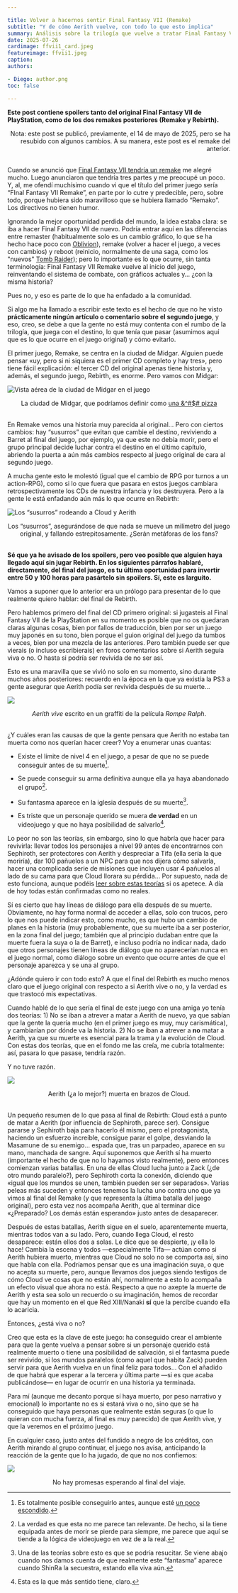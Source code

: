```yaml
---

title: Volver a hacernos sentir Final Fantasy VII (Remake)
subtitle: "Y de cómo Aerith vuelve, con todo lo que esto implica"
summary: Análisis sobre la trilogía que vuelve a tratar Final Fantasy VII, centrándose en el personaje de Aerith y su destino.
date: 2025-07-26
cardimage: ffvii1_card.jpeg
featureimage: ffvii1.jpeg
caption:  
authors:

- Diego: author.png
toc: false

---
```


**Este post contiene spoilers tanto del original Final Fantasy VII de  PlayStation, como de los dos remakes posteriores (Remake y Rebirth).**

<div style="text-align:right;">Nota: este post se publicó, previamente, el 14 de mayo de 2025, pero se ha resubido con algunos cambios. A su manera, este post es el remake del anterior.</div>
<br>

   

Cuando se anunció que [Final Fantasy VII tendría un remake](https://www.youtube.com/watch?v=p1OvupaRYCM)  me alegré mucho. Luego anunciaron que tendría tres partes y me preocupé un poco. Y, al, me ofendí muchísimo cuando vi que el título del  primer juego sería “FInal Fantasy VII Remake”, en parte por lo cutre y predecible, pero, sobre todo, porque hubiera sido maravilloso que se hubiera llamado  “Remako”. Los directivos no tienen humor.

Ignorando la mejor oportunidad perdida del mundo, la idea estaba clara: se iba a hacer Final Fantasy VII de nuevo. Podría entrar aquí en las diferencias entre remaster (habitualmente solo es un cambio gráfico, lo que se ha hecho hace poco con [Oblivion](https://store.steampowered.com/app/2623190/The_Elder_Scrolls_IV_Oblivion_Remastered/)),  remake (volver a hacer el juego, a veces con cambios) y reboot (reinicio, normalmente de una saga, como los "nuevos" [Tomb Raider](https://store.steampowered.com/app/203160/Tomb_Raider/)); pero lo importante es lo que ocurre, sin tanta terminología: Final Fantasy VII Remake vuelve al inicio del juego, reinventando el sistema de combate, con gráficos  actuales y… ¿con la misma historia?

Pues no, y eso es parte de lo que ha enfadado a la comunidad.

Si algo me ha llamado a escribir este texto es el hecho de que no he visto **prácticamente ningún artículo o comentario sobre el segundo juego**, y eso, creo, se debe a que la gente no está muy contenta con el rumbo de la trilogía, que juega con el destino, lo que tenía que pasar (asumimos aquí que es lo que ocurre en el juego original) y cómo evitarlo.

El primer juego, Remake, se centra en la ciudad de Midgar. Alguien puede pensar «uy, pero si ni siquiera es el primer CD completo y hay tres», pero tiene fácil explicación: el tercer CD del  original apenas tiene historia y, además, el segundo juego, Rebirth, es  enorme. Pero vamos con Midgar:

![Vista aérea de la ciudad de Midgar en el juego](/images/ffvii2.webp)

<div style="text-align:center;">

La ciudad de Midgar, que podríamos definir como [una &^#$# pizza](https://i.redd.it/4hw4ty1bdgc61.jpg)

</div>
<br>
En Remake vemos una historia muy parecida al original… Pero con ciertos cambios: hay “susurros” que evitan que cambie el destino, reviviendo a Barret al final del juego, por ejemplo, ya que este no debía morir, pero el grupo principal decide luchar contra el destino en el último capítulo, abriendo la puerta a aún más cambios respecto al juego original de cara al segundo juego.

A mucha gente esto le molestó (igual que el cambio de RPG por turnos a un action-RPG), como si lo que fuera que pasara en estos juegos cambiara retrospectivamente los CDs de nuestra infancia y los destruyera. Pero a la gente le está enfadando aún más lo que ocurre en Rebirth:

![Los “susurros” rodeando a Cloud y Aerith](/images/ffvii3.webp)

<div style="text-align:center;">
Los “susurros”, asegurándose de que nada se mueve un milímetro del juego original, y fallando estrepitosamente. ¿Serán metáforas de los fans?
</div>
<br>

**Sé que ya he avisado de los spoilers, pero veo posible que alguien haya llegado aquí sin jugar Rebirth. En los siguientes párrafos hablaré, directamente, del final del juego, es tu última oportunidad para invertir entre 50 y 100 horas para pasártelo sin spoilers. Sí, este es larguito.**

Vamos a suponer que lo anterior era un prólogo para presentar de lo que realmente quiero hablar: del final de Rebirth.

Pero hablemos primero del final del CD primero original: si jugasteis al  Final Fantasy VII de la PlayStation en su momento es posible que no os quedaran claras algunas cosas, bien por fallos de traducción, bien por ser un juego muy japonés en su tono, bien porque el guion original del juego da tumbos a veces, bien por una mezcla de las anteriores. Pero también puede ser que vierais (o incluso escribierais) en foros comentarios sobre si Aerith seguía viva o no. O hasta si podría ser revivida de no ser así.

Esto es una maravilla que se vivió no solo en su momento, sino durante muchos años posteriores: recuerdo en la época en la que ya existía la PS3 a gente asegurar que Aerith podía ser revivida después de su muerte…

![](/images/ffvii4.png)

<div style="text-align:center;">
<em>Aerith vive</em> escrito en un graffiti de la película <em>Rompe Ralph</em>.
</div>
<br>

¿Y cuáles eran las causas de que la gente pensara que Aerith no estaba tan muerta como nos querían hacer creer? Voy a enumerar unas cuantas:

- Existe el límite de nivel 4 en el juego, a pesar de que no se puede conseguir antes de su muerte[^1].

[^1]: Es totalmente posible conseguirlo antes, aunque esté [un poco escondido](https://www.youtube.com/watch?v=Zlvr-q1STps).

- Se puede conseguir su arma definitiva aunque ella ya haya abandonado el grupo[^2].

[^2]: La verdad es que esta no me parece tan relevante. De hecho, si la tiene equipada antes de morir se pierde para siempre, me parece que aquí se tiende a la lógica de videojuego en vez de a la real.

- Su fantasma aparece en la iglesia después de su muerte[^3].

[^3]: Una de las teorías sobre esto es que se podría resucitar. Se viene abajo cuando nos damos cuenta de que realmente este “fantasma” aparece cuando ShinRa la secuestra, estando ella viva aún.

- Es triste que un personaje querido se muera **de verdad** en un videojuego y que no haya posibilidad de salvarlo[^4].

[^4]: Esta es la que más sentido tiene, claro.

Lo peor no son las teorías, sin embargo, sino lo que habría que hacer para revivirla: llevar todos los personajes a nivel 99 antes de encontrarnos con Sephiroth, ser protectores con Aerith y despreciar a Tifa (ella sería la que moriría), dar 100 pañuelos a un NPC para que nos dijera cómo salvarla, hacer una complicada serie de misiones que incluyen usar 4 pañuelos al lado de su cama para que Cloud llorara su pérdida… Por supuesto, nada de esto funciona, aunque podéis [leer sobre estas teorías](https://ff7rumors.tripod.com/aeris.htm) si os apetece. A día de hoy todas están confirmadas como no reales.

Sí es cierto que hay líneas de diálogo para ella después de su muerte. Obviamente, no hay forma normal de acceder a ellas, solo con trucos, pero lo que nos puede indicar esto, como mucho, es que hubo un cambio de planes en la historia (muy probablemente, que su muerte iba a ser posterior, en la zona final del juego; también que al principio dudaban entre que la muerte fuera la suya o la de Barret), e incluso podría no indicar nada, dado que otros personajes tienen líneas de diálogo que no aparecerían nunca en el juego normal, como diálogo sobre un evento que ocurre antes de que el personaje aparezca y se una al grupo.

¿Adónde quiero ir con todo esto? A que el final del Rebirth es mucho menos claro que el juego original con respecto a si Aerith vive o no, y la verdad es que trastocó mis expectativas.

Cuando hablé de lo que sería el final de este juego con una amiga yo tenía dos teorías: 1) No se iban a atrever a matar a Aerith de nuevo, ya que sabían que la gente la quería mucho (en el primer juego es muy, muy carismática), y cambiarían por dónde va la historia. 2) No se iban a atrever a **no** matar a Aerith, ya que su muerte es esencial para la trama y la evolución de Cloud. Con estas dos teorías, que en el fondo me las creía, me cubría totalmente: así, pasara lo que pasase, tendría razón.

Y no tuve razón.

![](/images/ffvii5.jpeg)

<div style="text-align:center;">
Aerith (¿a lo mejor?) muerta en brazos de Cloud.
</div>
<br>

Un pequeño resumen de lo que pasa al final de Rebirth: Cloud está a punto de matar a Aerith (por influencia de Sephiroth, parece ser). Consigue pararse y Sephiroth baja para hacerlo él mismo, pero el protagonista, haciendo un esfuerzo increíble, consigue parar el golpe, desviando la Masamune de su enemigo… espada que, tras un parpadeo, aparece en su mano, manchada de sangre. Aquí suponemos que Aerith sí ha muerto (importante el hecho de que no lo hayamos visto realmente), pero entonces comienzan varias batallas. En una de ellas Cloud lucha junto a Zack (¿de otro mundo paralelo?), pero Sephiroth corta la conexión, diciendo que «igual que los mundos se unen, también pueden ser ser separados». Varias peleas más suceden y entonces tenemos la lucha uno contra uno que ya vimos al final del Remake (y que representa la última batalla del juego original), pero esta vez nos acompaña Aerith, que al terminar dice «¿Preparado? Los demás están esperando» justo antes de desaparecer.

Después de estas batallas, Aerith sigue en el suelo, aparentemente muerta, mientras todos van a su lado. Pero, cuando llega Cloud, el resto desaparece: están ellos dos a solas. Le dice que se despierte, ¡y ella lo hace! Cambia la escena y todos —especialmente Tifa— actúan como si Aerith hubiera muerto, mientras que Cloud no solo no se comporta así, sino que habla con ella. Podríamos pensar que es una imaginación suya, o que no acepta su muerte, pero, aunque llevamos dos juegos siendo testigos de cómo Cloud ve cosas que no están ahí, normalmente a esto lo acompaña un efecto visual que ahora no está. Respecto a que no axepte la muerte de Aerith y esta sea solo un recuerdo o su imaginación, hemos de recordar que hay un momento en el que Red XIII/Nanaki **sí** que la percibe cuando ella lo acaricia.

Entonces, ¿está viva o no?

Creo que esta es la clave de este juego: ha conseguido crear el ambiente para que la gente vuelva a pensar sobre si un personaje querido está realmente muerto o tiene una posibilidad de salvación, si el fantasma puede ser revivido, si los mundos paralelos (como aquel que habita Zack) pueden servir para que Aerith vuelva en un final feliz para todos… Con el añadido de que habrá que esperar a la tercera y última parte —si es que acaba publicándose— en lugar de ocurrir en una historia ya terminada.

Para mí (aunque me decanto porque sí haya muerto, por peso narrativo y emocional) lo importante no es si estará viva o no, sino que se ha conseguido que haya personas que realmente están seguras (o que lo quieran con mucha fuerza, al final es muy parecido) de que Aerith vive, y que la veremos en el próximo juego.

En cualquier caso, justo antes del fundido a negro de los créditos, con Aerith mirando al grupo continuar, el juego nos avisa, anticipando la reacción de la gente que lo ha jugado, de que no nos confiemos:

![](/images/ffvii6.webp)

<div style="text-align:center;">
No hay promesas esperando al final del viaje.
</div>